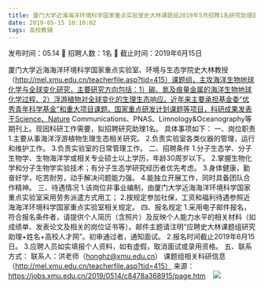 ```yaml
---
title: 厦门大学近海海洋环境科学国家重点实验室史大林课题组2019年5月招聘1名研究助理启事
date: 2019-05-15 10:10:02
tags: 高校教辅
---
```

发布时间：05.14   🌟   招聘人数：1名   🌈   截止时间：2019年6月15日
<!-- more -->
厦门大学近海海洋环境科学国家重点实验室、环境与生态学院史大林教授（http://mel.xmu.edu.cn/teacherfile.asp?tid=415）课题组，主攻海洋生物地球化学与全球变化研究，主要研究方向包括：1）碳、氮及痕量金属的海洋生物地球化学过程、2）浮游植物对全球变化的生理生态响应。近年来主要承担基金委“优秀青年科学基金”和重大项目课题、国家重点研发计划课题等项目，科研成果发表于Science、Nature Communications、PNAS、Limnology&Oceanography等期刊上。现因科研工作需要，拟招聘研究助理1名。
具体事项如下：
一、岗位职责
1.主要从事海洋浮游植物生理生态相关研究。
2.负责实验室各类仪器的管理，运行和维护工作。
3.负责实验室的日常管理工作。
二、招聘条件
1.分子生态学、分子生物学、生物海洋学或相关专业硕士以上学历，年龄30周岁以下。
2.掌握生物化学和分子生物学实验技术；有分子生态学研究经历者优先考虑。
3.身体健康，勤奋好学，吃苦耐劳，动手解决问题能力强。
4.能独立开展工作，同时具备团队合作精神。
三、待遇情况
1.该岗位非事业编制，由厦门大学近海海洋环境科学国家重点实验室采用劳务派遣方式用工；
2.按规定参加社保，工资和福利待遇参照近海海洋环境科学国家重点实验室相关规定。
四、报名规定
1.采用电子邮件报名，符合报名条件者，请提供个人简历（含照片）及反映个人能力水平的相关材料（如成绩单、发表论文及相关的岗位证书等）。邮件主题请注明“应聘史大林课题组研究助理+姓名+高校人才网”。初审通过者，通知面试。
2.报名时间截止2019年6月15日。
3.应聘人员如实填报个人资料，如有虚假，取消面试或录用资格。
五、联系方式：
联系人：洪老师（honghz@xmu.edu.cn）
课题组相关科研信息（http://mel.xmu.edu.cn/teacherfile.asp?tid=415）
来源：
https://jobs.xmu.edu.cn/2019/0514/c8478a368915/page.htm
 
 ![](https://cdn.weiweiblog.cn/20181015134814.png)